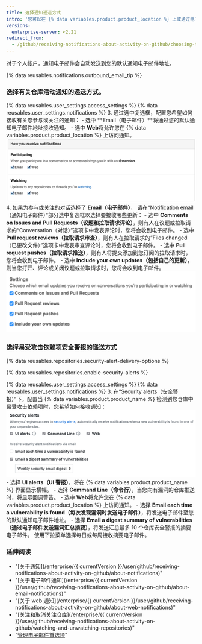 ```yaml
---
title: 选择通知递送方式
intro: '您可以在 {% data variables.product.product_location %} 上或通过电子邮件客户端接收通知。'
versions:
  enterprise-server: <2.21
redirect_from:
  - /github/receiving-notifications-about-activity-on-github/choosing-the-delivery-method-for-your-notifications
---
```

对于个人帐户，通知电子邮件会自动发送到您的默认通知电子邮件地址。

{% data reusables.notifications.outbound_email_tip %}

### 选择有关仓库活动通知的递送方式。

{% data reusables.user_settings.access_settings %}
{% data reusables.user_settings.notifications %}
3. 通过选中复选框，配置您希望如何接收有关您参与或关注的通知：
    - 选中 **Email（电子邮件）**将通过您的默认通知电子邮件地址接收通知。
    - 选中 **Web**将允许您在 {% data variables.product.product_location %} 上访问通知。 ![配置通知设置](/assets/images/help/settings/ent-notifications-settings.png)
4. 如果为参与或关注的对话选择了 **Email（电子邮件）**， 请在“Notification email（通知电子邮件）”部分选中复选框以选择要接收哪些更新：
    - 选中 **Comments on Issues and Pull Requests（议题和拉取请求评论）**，则有人在议题或拉取请求的“Conversation（对话）”选项卡中发表评论时，您将会收到电子邮件。
    - 选中 **Pull request reviews（拉取请求审查）**，则有人在拉取请求的“Files changed（已更改文件）”选项卡中发表审查评论时，您将会收到电子邮件。
    - 选中 **Pull request pushes（拉取请求推送）**，则有人将提交添加到您订阅的拉取请求时，您将会收到电子邮件。
    - 选中 **Include your own updates（包括自己的更新）**，则当您打开、评论或关闭议题或拉取请求时，您将会收到电子邮件。 ![配置电子邮件通知选项](/assets/images/help/settings/email_notification_settings.png)

### 选择易受攻击依赖项安全警报的递送方式

{% data reusables.repositories.security-alert-delivery-options %}

{% data reusables.repositories.enable-security-alerts %}

{% data reusables.user_settings.access_settings %}
{% data reusables.user_settings.notifications %}
3. 在“Security alerts（安全警报）”下，配置当 {% data variables.product.product_name %} 检测到您仓库中易受攻击依赖项时，您希望如何接收通知： ![配置安全警报通知的选项](/assets/images/help/settings/vulnerability-alerts-options.png)
    - 选择 **UI alerts（UI 警报）**，将在 {% data variables.product.product_name %} 界面显示横幅。
    - 选择 **Command Line（命令行）**，当您向有漏洞的仓库推送时，将显示回调警告。
    - 选中 **Web**将允许您在 {% data variables.product.product_location %} 上访问通知。
    - 选择 **Email each time a vulnerability is found（每次发现漏洞时发送电子邮件）**，将发送电子邮件至您的默认通知电子邮件地址。
    - 选择 **Email a digest summary of vulnerabilities（通过电子邮件发送漏洞汇总摘要）**，将发送汇总最多 10 个仓库安全警报的摘要电子邮件。 使用下拉菜单选择每日或每周接收摘要电子邮件。

### 延伸阅读

- "[关于通知](/enterprise/{{ currentVersion }}/user/github/receiving-notifications-about-activity-on-github/about-notifications)"
- "[关于电子邮件通知](/enterprise/{{ currentVersion }}/user/github/receiving-notifications-about-activity-on-github/about-email-notifications)"
- "[关于 web 通知](/enterprise/{{ currentVersion }}/user/github/receiving-notifications-about-activity-on-github/about-web-notifications)"
- "[关注和取消关注仓库](/enterprise/{{ currentVersion }}/user/github/receiving-notifications-about-activity-on-github/watching-and-unwatching-repositories)"
- “[管理电子邮件首选项](/articles/managing-email-preferences)”
